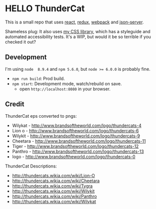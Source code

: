 # HELLO ThunderCat

This is a small repo that uses [react](https://github.com/facebook/react), [redux](https://github.com/reduxjs/redux), [webpack](https://github.com/webpack) and [json-server](https://github.com/typicode/json-server).

Shameless plug: It also uses [my CSS library](https://github.com/Pickra/cssComponentsAndStyleguide), which has a styleguide and automated accessibility tests. It's a WIP, but would it be so terrible if you checked it out?

## Development
I'm using `node  8.9.4` and `npm 5.6.0`, but `node >= 6.0.0` is probably fine.

- `npm run build`: Prod build.
- `npm start`: Development mode, watch/rebuild on save.
    - open `http://localhost:8080` in your browser.

## Credit
ThunderCat eps converted to pngs:

- Wilykat - http://www.brandsoftheworld.com/logo/thundercats-4
- Lion o - http://www.brandsoftheworld.com/logo/thundercats-6
- Wilykit - http://www.brandsoftheworld.com/logo/thundercats-9
- Cheetara - http://www.brandsoftheworld.com/logo/thundercats-11
- Tiger - http://www.brandsoftheworld.com/logo/thundercats-12
- Panthro - http://www.brandsoftheworld.com/logo/thundercats-13
- logo - http://www.brandsoftheworld.com/logo/thundercats-0

ThunderCat Descriptions:
- http://thundercats.wikia.com/wiki/Lion-O
- http://thundercats.wikia.com/wiki/Cheetara
- http://thundercats.wikia.com/wiki/Tygra
- http://thundercats.wikia.com/wiki/Wilykit
- http://thundercats.wikia.com/wiki/Panthro
- http://thundercats.wikia.com/wiki/Wilykat
